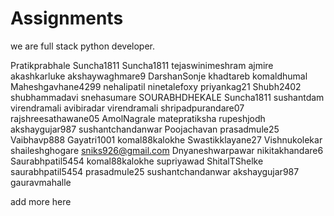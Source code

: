 # Assignments

we are full stack python developer.


Pratikprabhale
Suncha1811
Suncha1811
tejaswinimeshram
ajmire
akashkarluke
akshaywaghmare9
DarshanSonje
khadtareb
komaldhumal
Maheshgavhane4299
nehalipatil
ninetalefoxy
priyankag21
Shubh2402
shubhammadavi
snehasumare
SOURABHDHEKALE
Suncha1811
sushantdam
virendramali
avibiradar
virendramali
shripadpurandare07
rajshreesathawane05
AmolNagrale
matepratiksha
rupeshjodh
akshaygujar987
sushantchandanwar
Poojachavan
prasadmule25
Vaibhavp888
Gayatri1001
komal88kalokhe
Swastikklayane27
Vishnukolekar
shaileshghogare
sniks926@gmail.com
Dnyaneshwarpawar
nikitakhandare6
Saurabhpatil5454
komal88kalokhe
supriyawad
ShitalTShelke
saurabhpatil5454
prasadmule25
sushantchandanwar
akshaygujar987
gauravmahalle


add more here

